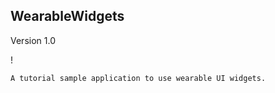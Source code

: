 ## WearableWidgets

Version 1.0

! [](screenshot.png)

    A tutorial sample application to use wearable UI widgets.
